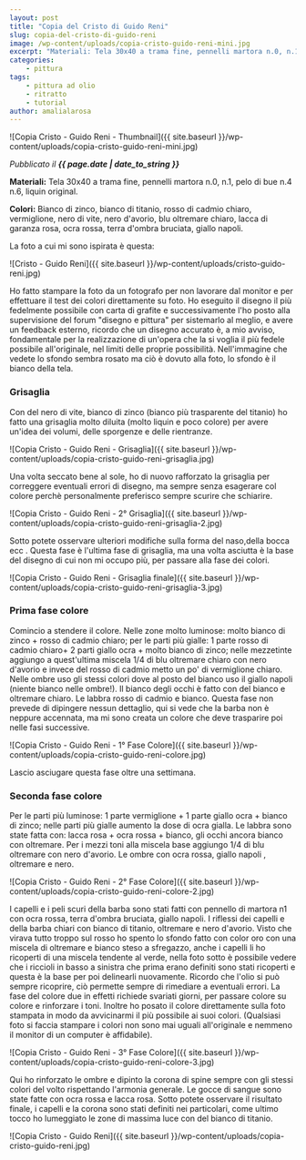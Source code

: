 ```yaml
---
layout: post
title: "Copia del Cristo di Guido Reni"
slug: copia-del-cristo-di-guido-reni
image: /wp-content/uploads/copia-cristo-guido-reni-mini.jpg
excerpt: "Materiali: Tela 30x40 a trama fine, pennelli martora n.0, n.1, pelo di bue n.4 n.6, liquin original. Colori: Bianco di zinco, bianco di titanio, rosso di"
categories:
    - pittura
tags:
    - pittura ad olio
    - ritratto
    - tutorial
author: amalialarosa
---
```


![Copia Cristo - Guido Reni - Thumbnail]({{ site.baseurl }}/wp-content/uploads/copia-cristo-guido-reni-mini.jpg)

_Pubblicato il **{{ page.date | date_to_string }}**_

**Materiali:** Tela 30x40 a trama fine, pennelli martora n.0, n.1, pelo di bue n.4 n.6, liquin original.

**Colori:** Bianco di zinco, bianco di titanio, rosso di cadmio chiaro, vermiglione, nero di vite, nero d'avorio, blu oltremare chiaro, lacca di garanza rosa, ocra rossa, terra d'ombra bruciata, giallo napoli.

La foto a cui mi sono ispirata è questa:

![Cristo - Guido Reni]({{ site.baseurl }}/wp-content/uploads/cristo-guido-reni.jpg)

Ho fatto stampare la foto da un fotografo per non lavorare dal monitor e per effettuare il test dei colori direttamente su foto. Ho eseguito il disegno il più fedelmente possibile con carta di grafite e successivamente l'ho posto alla supervisione del forum "disegno e pittura" per sistemarlo al meglio, e avere un feedback esterno, ricordo che un disegno accurato è, a mio avviso, fondamentale per la realizzazione di un'opera che la si voglia il più fedele possibile all'originale, nel limiti delle proprie possibilità. Nell'immagine che vedete lo sfondo sembra rosato ma ciò è dovuto alla foto, lo sfondo è il bianco della tela.

### Grisaglia

Con del nero di vite, bianco di zinco (bianco più trasparente del titanio) ho fatto una grisaglia molto diluita (molto liquin e poco colore) per avere un'idea dei volumi, delle sporgenze e delle rientranze.

![Copia Cristo - Guido Reni - Grisaglia]({{ site.baseurl }}/wp-content/uploads/copia-cristo-guido-reni-grisaglia.jpg)

Una volta seccato bene al sole, ho di nuovo rafforzato la grisaglia per correggere eventuali errori di disegno, ma sempre senza esagerare col colore perchè personalmente preferisco sempre scurire che schiarire.

![Copia Cristo - Guido Reni - 2° Grisaglia]({{ site.baseurl }}/wp-content/uploads/copia-cristo-guido-reni-grisaglia-2.jpg)

Sotto potete osservare ulteriori modifiche sulla forma del naso,della bocca ecc . Questa fase è l'ultima fase di grisaglia, ma una volta asciutta è la base del disegno di cui non mi occupo più, per passare alla fase dei colori.

![Copia Cristo - Guido Reni - Grisaglia finale]({{ site.baseurl }}/wp-content/uploads/copia-cristo-guido-reni-grisaglia-3.jpg)

### Prima fase colore

Comincio a stendere il colore. Nelle zone molto luminose: molto bianco di zinco + rosso di cadmio chiaro; per le parti più gialle: 1 parte rosso di cadmio chiaro+ 2 parti giallo ocra + molto bianco di zinco; nelle mezzetinte aggiungo a quest'ultima miscela 1/4 di blu oltremare chiaro con nero d'avorio e invece del rosso di cadmio metto un po' di vermiglione chiaro. Nelle ombre uso gli stessi colori dove al posto del bianco uso il giallo napoli (niente bianco nelle ombre!). Il bianco degli occhi è fatto con del bianco e oltremare chiaro. Le labbra rosso di cadmio e bianco. Questa fase non prevede di dipingere nessun dettaglio, qui si vede che la barba non è neppure accennata, ma mi sono creata un colore che deve trasparire poi nelle fasi successive.

![Copia Cristo - Guido Reni - 1° Fase Colore]({{ site.baseurl }}/wp-content/uploads/copia-cristo-guido-reni-colore.jpg)

Lascio asciugare questa fase oltre una settimana.

### Seconda fase colore

Per le parti più luminose: 1 parte vermiglione + 1 parte giallo ocra + bianco di zinco; nelle parti più gialle aumento la dose di ocra gialla. Le labbra sono state fatta con: lacca rosa + ocra rossa + bianco, gli occhi ancora bianco con oltremare. Per i mezzi toni alla miscela base aggiungo 1/4 di blu oltremare con nero d'avorio. Le ombre con ocra rossa, giallo napoli , oltremare e nero.

![Copia Cristo - Guido Reni - 2° Fase Colore]({{ site.baseurl }}/wp-content/uploads/copia-cristo-guido-reni-colore-2.jpg)

I capelli e i peli scuri della barba sono stati fatti con pennello di martora n1 con ocra rossa, terra d'ombra bruciata, giallo napoli. I riflessi dei capelli e della barba chiari con bianco di titanio, oltremare e nero d'avorio. Visto che virava tutto troppo sul rosso ho spento lo sfondo fatto con color oro con una miscela di oltremare e bianco steso a sfregazzo, anche i capelli li ho ricoperti di una miscela tendente al verde, nella foto sotto è possibile vedere che i riccioli in basso a sinistra che prima erano definiti sono stati ricoperti e questa è la base per poi delinearli nuovamente. Ricordo che l'olio si può sempre ricoprire, ciò permette sempre di rimediare a eventuali errori. La fase del colore due in effetti richiede svariati giorni, per passare colore su colore e rinforzare i toni. Inoltre ho posato il colore direttamente sulla foto stampata in modo da avvicinarmi il più possibile ai suoi colori. (Qualsiasi foto si faccia stampare i colori non sono mai uguali all'originale e nemmeno il monitor di un computer è affidabile).

![Copia Cristo - Guido Reni - 3° Fase Colore]({{ site.baseurl }}/wp-content/uploads/copia-cristo-guido-reni-colore-3.jpg)

Qui ho rinforzato le ombre e dipinto la corona di spine sempre con gli stessi colori del volto rispettando l'armonia generale. Le gocce di sangue sono state fatte con ocra rossa e lacca rosa. Sotto potete osservare il risultato finale, i capelli e la corona sono stati definiti nei particolari, come ultimo tocco ho lumeggiato le zone di massima luce con del bianco di titanio.

![Copia Cristo - Guido Reni]({{ site.baseurl }}/wp-content/uploads/copia-cristo-guido-reni.jpg)
